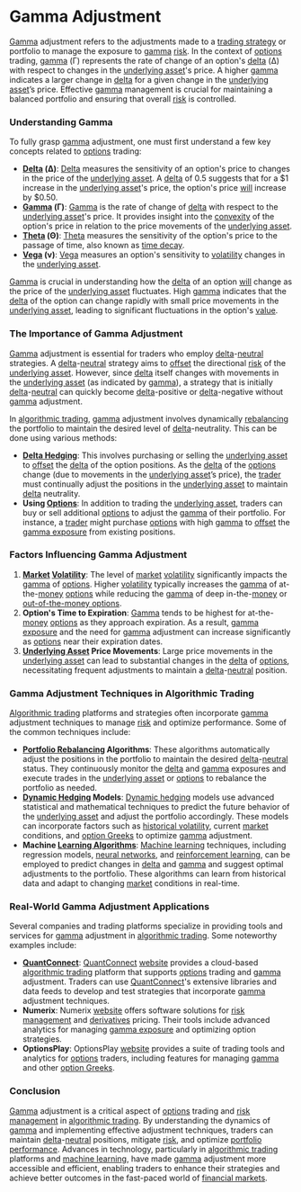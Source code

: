 # Gamma Adjustment

[Gamma](../g/gamma.md) adjustment refers to the adjustments made to a [trading strategy](../t/trading_strategy.md) or portfolio to manage the exposure to [gamma](../g/gamma.md) [risk](../r/risk.md). In the context of [options](../o/options.md) trading, [gamma](../g/gamma.md) (Γ) represents the rate of change of an option's [delta](../d/delta.md) (Δ) with respect to changes in the [underlying asset](../u/underlying_asset.md)'s price. A higher [gamma](../g/gamma.md) indicates a larger change in [delta](../d/delta.md) for a given change in the [underlying asset](../u/underlying_asset.md)’s price. Effective [gamma](../g/gamma.md) management is crucial for maintaining a balanced portfolio and ensuring that overall [risk](../r/risk.md) is controlled.

### Understanding Gamma

To fully grasp [gamma](../g/gamma.md) adjustment, one must first understand a few key concepts related to [options](../o/options.md) trading:

- **[Delta](../d/delta.md) (Δ)**: [Delta](../d/delta.md) measures the sensitivity of an option's price to changes in the price of the [underlying asset](../u/underlying_asset.md). A [delta](../d/delta.md) of 0.5 suggests that for a $1 increase in the [underlying asset](../u/underlying_asset.md)'s price, the option's price [will](../w/will.md) increase by $0.50.
- **[Gamma](../g/gamma.md) (Γ)**: [Gamma](../g/gamma.md) is the rate of change of [delta](../d/delta.md) with respect to the [underlying asset](../u/underlying_asset.md)'s price. It provides insight into the [convexity](../c/convexity.md) of the option's price in relation to the price movements of the [underlying asset](../u/underlying_asset.md).
- **[Theta](../t/theta.md) (Θ)**: [Theta](../t/theta.md) measures the sensitivity of the option's price to the passage of time, also known as [time decay](../t/time_decay.md).
- **[Vega](../v/vega.md) (ν)**: [Vega](../v/vega.md) measures an option's sensitivity to [volatility](../v/volatility.md) changes in the [underlying asset](../u/underlying_asset.md).

[Gamma](../g/gamma.md) is crucial in understanding how the [delta](../d/delta.md) of an option [will](../w/will.md) change as the price of the [underlying asset](../u/underlying_asset.md) fluctuates. High [gamma](../g/gamma.md) indicates that the [delta](../d/delta.md) of the option can change rapidly with small price movements in the [underlying asset](../u/underlying_asset.md), leading to significant fluctuations in the option's [value](../v/value.md).

### The Importance of Gamma Adjustment

[Gamma](../g/gamma.md) adjustment is essential for traders who employ [delta](../d/delta.md)-[neutral](../n/neutral.md) strategies. A [delta](../d/delta.md)-[neutral](../n/neutral.md) strategy aims to [offset](../o/offset.md) the directional [risk](../r/risk.md) of the [underlying asset](../u/underlying_asset.md). However, since [delta](../d/delta.md) itself changes with movements in the [underlying asset](../u/underlying_asset.md) (as indicated by [gamma](../g/gamma.md)), a strategy that is initially [delta](../d/delta.md)-[neutral](../n/neutral.md) can quickly become [delta](../d/delta.md)-positive or [delta](../d/delta.md)-negative without [gamma](../g/gamma.md) adjustment.

In [algorithmic trading](../a/algorithmic_trading.md), [gamma](../g/gamma.md) adjustment involves dynamically [rebalancing](../r/rebalancing.md) the portfolio to maintain the desired level of [delta](../d/delta.md)-neutrality. This can be done using various methods:

- **[Delta Hedging](../d/delta_hedging.md)**: This involves purchasing or selling the [underlying asset](../u/underlying_asset.md) to [offset](../o/offset.md) the [delta](../d/delta.md) of the option positions. As the [delta](../d/delta.md) of the [options](../o/options.md) change (due to movements in the [underlying asset](../u/underlying_asset.md)’s price), the [trader](../t/trader.md) must continually adjust the positions in the [underlying asset](../u/underlying_asset.md) to maintain [delta](../d/delta.md) neutrality.
- **Using [Options](../o/options.md)**: In addition to trading the [underlying asset](../u/underlying_asset.md), traders can buy or sell additional [options](../o/options.md) to adjust the [gamma](../g/gamma.md) of their portfolio. For instance, a [trader](../t/trader.md) might purchase [options](../o/options.md) with high [gamma](../g/gamma.md) to [offset](../o/offset.md) the [gamma exposure](../g/gamma_exposure.md) from existing positions.

### Factors Influencing Gamma Adjustment

1. **[Market](../m/market.md) [Volatility](../v/volatility.md)**: The level of [market](../m/market.md) [volatility](../v/volatility.md) significantly impacts the [gamma](../g/gamma.md) of [options](../o/options.md). Higher [volatility](../v/volatility.md) typically increases the [gamma](../g/gamma.md) of at-the-[money](../m/money.md) [options](../o/options.md) while reducing the [gamma](../g/gamma.md) of deep in-the-[money](../m/money.md) or [out-of-the-money options](../o/out-of-the-money_options.md).
2. **Option's Time to Expiration**: [Gamma](../g/gamma.md) tends to be highest for at-the-[money](../m/money.md) [options](../o/options.md) as they approach expiration. As a result, [gamma exposure](../g/gamma_exposure.md) and the need for [gamma](../g/gamma.md) adjustment can increase significantly as [options](../o/options.md) near their expiration dates.
3. **[Underlying Asset](../u/underlying_asset.md) Price Movements**: Large price movements in the [underlying asset](../u/underlying_asset.md) can lead to substantial changes in the [delta](../d/delta.md) of [options](../o/options.md), necessitating frequent adjustments to maintain a [delta](../d/delta.md)-[neutral](../n/neutral.md) position.

### Gamma Adjustment Techniques in Algorithmic Trading

[Algorithmic trading](../a/algorithmic_trading.md) platforms and strategies often incorporate [gamma](../g/gamma.md) adjustment techniques to manage [risk](../r/risk.md) and optimize performance. Some of the common techniques include:

- **[Portfolio Rebalancing](../p/portfolio_rebalancing.md) Algorithms**: These algorithms automatically adjust the positions in the portfolio to maintain the desired [delta](../d/delta.md)-[neutral](../n/neutral.md) status. They continuously monitor the [delta](../d/delta.md) and [gamma](../g/gamma.md) exposures and execute trades in the [underlying asset](../u/underlying_asset.md) or [options](../o/options.md) to rebalance the portfolio as needed.
- **[Dynamic Hedging](../d/dynamic_hedging.md) Models**: [Dynamic hedging](../d/dynamic_hedging.md) models use advanced statistical and mathematical techniques to predict the future behavior of the [underlying asset](../u/underlying_asset.md) and adjust the portfolio accordingly. These models can incorporate factors such as [historical volatility](../h/historical_volatility.md), current [market](../m/market.md) conditions, and [option Greeks](../o/option_greeks.md) to optimize [gamma](../g/gamma.md) adjustment.
- **Machine [Learning Algorithms](../l/learning_algorithms_in_trading.md)**: [Machine learning](../m/machine_learning.md) techniques, including regression models, [neural networks](../n/neural_networks_in_trading.md), and [reinforcement learning](../r/reinforcement_learning.md), can be employed to predict changes in [delta](../d/delta.md) and [gamma](../g/gamma.md) and suggest optimal adjustments to the portfolio. These algorithms can learn from historical data and adapt to changing [market](../m/market.md) conditions in real-time.

### Real-World Gamma Adjustment Applications

Several companies and trading platforms specialize in providing tools and services for [gamma](../g/gamma.md) adjustment in [algorithmic trading](../a/algorithmic_trading.md). Some noteworthy examples include:

- **[QuantConnect](../q/quantconnect.md)**: [QuantConnect](../q/quantconnect.md) [website](https://www.quantconnect.com/) provides a cloud-based [algorithmic trading](../a/algorithmic_trading.md) platform that supports [options](../o/options.md) trading and [gamma](../g/gamma.md) adjustment. Traders can use [QuantConnect](../q/quantconnect.md)'s extensive libraries and data feeds to develop and test strategies that incorporate [gamma](../g/gamma.md) adjustment techniques.
- **Numerix**: Numerix [website](https://www.numerix.com/) offers software solutions for [risk management](../r/risk_management.md) and [derivatives](../d/derivatives.md) pricing. Their tools include advanced analytics for managing [gamma exposure](../g/gamma_exposure.md) and optimizing option strategies.
- **OptionsPlay**: OptionsPlay [website](https://www.optionsplay.com/) provides a suite of trading tools and analytics for [options](../o/options.md) traders, including features for managing [gamma](../g/gamma.md) and other [option Greeks](../o/option_greeks.md).

### Conclusion

[Gamma](../g/gamma.md) adjustment is a critical aspect of [options](../o/options.md) trading and [risk management](../r/risk_management.md) in [algorithmic trading](../a/algorithmic_trading.md). By understanding the dynamics of [gamma](../g/gamma.md) and implementing effective adjustment techniques, traders can maintain [delta](../d/delta.md)-[neutral](../n/neutral.md) positions, mitigate [risk](../r/risk.md), and optimize [portfolio performance](../p/portfolio_performance.md). Advances in technology, particularly in [algorithmic trading](../a/algorithmic_trading.md) platforms and [machine learning](../m/machine_learning.md), have made [gamma](../g/gamma.md) adjustment more accessible and efficient, enabling traders to enhance their strategies and achieve better outcomes in the fast-paced world of [financial markets](../f/financial_market.md).
